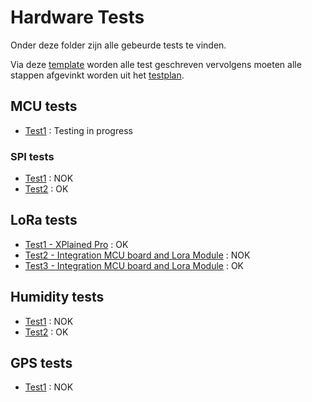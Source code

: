 # Hardware Tests

Onder deze folder zijn alle gebeurde tests te vinden.

Via deze [template](testrapport.md) worden alle test geschreven vervolgens moeten alle stappen afgevinkt worden uit het [testplan](testplan.md).

## MCU tests
- [Test1](mcu/mcutest1.md) : Testing in progress

### SPI tests
- [Test1](mcu/spitest1.md) : NOK
- [Test2](mcu/spitest2.md) : OK

## LoRa tests
- [Test1 - XPlained Pro](lora/loratest1.md) : OK
- [Test2 - Integration MCU board and Lora Module](lora/loratest2.md) : NOK
- [Test3 - Integration MCU board and Lora Module](lora/loratest3.md) : OK

## Humidity tests
- [Test1](humidity/humiditytest1.md) : NOK
- [Test2](humidity/humiditytest2.md) : OK

## GPS tests
- [Test1](gps/gpstest1.md) : NOK
